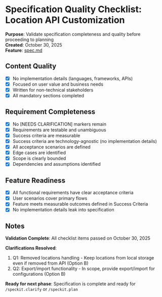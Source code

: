 # Specification Quality Checklist: Location API Customization

**Purpose**: Validate specification completeness and quality before proceeding to planning  
**Created**: October 30, 2025  
**Feature**: [spec.md](../spec.md)

## Content Quality

- [x] No implementation details (languages, frameworks, APIs)
- [x] Focused on user value and business needs
- [x] Written for non-technical stakeholders
- [x] All mandatory sections completed

## Requirement Completeness

- [x] No [NEEDS CLARIFICATION] markers remain
- [x] Requirements are testable and unambiguous
- [x] Success criteria are measurable
- [x] Success criteria are technology-agnostic (no implementation details)
- [x] All acceptance scenarios are defined
- [x] Edge cases are identified
- [x] Scope is clearly bounded
- [x] Dependencies and assumptions identified

## Feature Readiness

- [x] All functional requirements have clear acceptance criteria
- [x] User scenarios cover primary flows
- [x] Feature meets measurable outcomes defined in Success Criteria
- [x] No implementation details leak into specification

## Notes

**Validation Complete**: All checklist items passed on October 30, 2025

**Clarifications Resolved**:
1. Q1: Removed locations handling - Keep locations from local storage even if removed from API (Option B)
2. Q2: Export/import functionality - In scope, provide export/import for configurations (Option B)

**Ready for next phase**: Specification is complete and ready for `/speckit.clarify` or `/speckit.plan`
